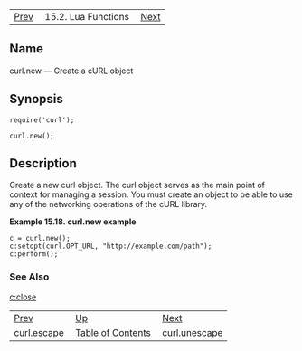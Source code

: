 |     |     |     |
| --- | --- | --- |
| [Prev](lua.ref.curl.escape)  | 15.2. Lua Functions |  [Next](lua.ref.curl.unescape.php) |

<a name="lua.ref.curl.new"></a>
## Name

curl.new — Create a cURL object

<a name="idp24080832"></a>
## Synopsis

`require('curl');`

`curl.new();`

<a name="idp24083504"></a>
## Description

Create a new curl object. The curl object serves as the main point of context for managing a session. You must create an object to be able to use any of the networking operations of the cURL library.

<a name="lua.ref.curl.new.example"></a>

**Example 15.18. curl.new example**

```
c = curl.new();
c:setopt(curl.OPT_URL, "http://example.com/path");
c:perform();
```

<a name="idp24087200"></a>
### See Also

[c:close](lua.ref.curl.c_close "c:close")

|     |     |     |
| --- | --- | --- |
| [Prev](lua.ref.curl.escape)  | [Up](lua.function.details.php) |  [Next](lua.ref.curl.unescape.php) |
| curl.escape  | [Table of Contents](index) |  curl.unescape |
